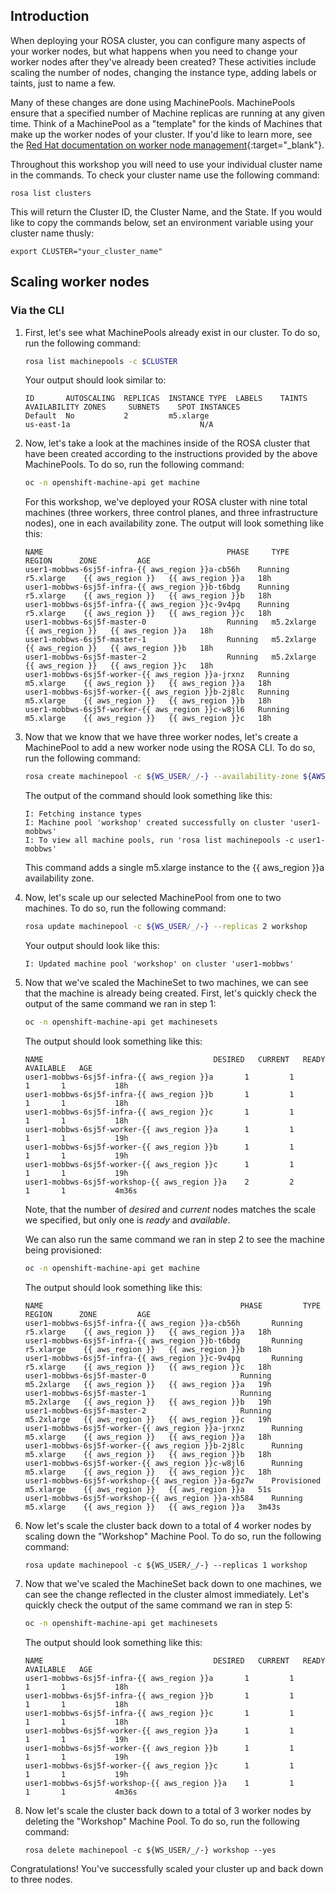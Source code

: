 ## Introduction

When deploying your ROSA cluster, you can configure many aspects of your worker nodes, but what happens when you need to change your worker nodes after they've already been created? These activities include scaling the number of nodes, changing the instance type, adding labels or taints, just to name a few.

Many of these changes are done using MachinePools. MachinePools ensure that a specified number of Machine replicas are running at any given time. Think of a MachinePool as a "template" for the kinds of Machines that make up the worker nodes of your cluster. If you'd like to learn more, see the [Red Hat documentation on worker node management](https://docs.openshift.com/rosa/rosa_cluster_admin/rosa_nodes/rosa-managing-worker-nodes.html){:target="_blank"}. 

Throughout this workshop you will need to use your individual cluster name in the commands. To check your cluster name use the following command:

    rosa list clusters

This will return the Cluster ID, the Cluster Name, and the State. If you would like to copy the commands below, set an environment variable using your cluster name thusly:

    export CLUSTER="your_cluster_name"
   
## Scaling worker nodes
### Via the CLI

1. First, let's see what MachinePools already exist in our cluster. To do so, run the following command:

    ```bash
    rosa list machinepools -c $CLUSTER
    ```

    Your output should look similar to:

    ```{.text .no-copy}
    ID       AUTOSCALING  REPLICAS  INSTANCE TYPE  LABELS    TAINTS    AVAILABILITY ZONES     SUBNETS    SPOT INSTANCES
    Default  No           2         m5.xlarge                          us-east-1a                             N/A
    ```

1. Now, let's take a look at the machines inside of the ROSA cluster that have been created according to the instructions provided by the above MachinePools. To do so, run the following command:

    ```bash
    oc -n openshift-machine-api get machine
    ```

    For this workshop, we've deployed your ROSA cluster with nine total machines (three workers, three control planes, and three infrastructure nodes), one in each availability zone. The output will look something like this:

    ```{.text .no-copy}
    NAME                                         PHASE     TYPE         REGION      ZONE         AGE
    user1-mobbws-6sj5f-infra-{{ aws_region }}a-cb56h    Running   r5.xlarge    {{ aws_region }}   {{ aws_region }}a   18h
    user1-mobbws-6sj5f-infra-{{ aws_region }}b-t6bdg    Running   r5.xlarge    {{ aws_region }}   {{ aws_region }}b   18h
    user1-mobbws-6sj5f-infra-{{ aws_region }}c-9v4pq    Running   r5.xlarge    {{ aws_region }}   {{ aws_region }}c   18h
    user1-mobbws-6sj5f-master-0                  Running   m5.2xlarge   {{ aws_region }}   {{ aws_region }}a   18h
    user1-mobbws-6sj5f-master-1                  Running   m5.2xlarge   {{ aws_region }}   {{ aws_region }}b   18h
    user1-mobbws-6sj5f-master-2                  Running   m5.2xlarge   {{ aws_region }}   {{ aws_region }}c   18h
    user1-mobbws-6sj5f-worker-{{ aws_region }}a-jrxnz   Running   m5.xlarge    {{ aws_region }}   {{ aws_region }}a   18h
    user1-mobbws-6sj5f-worker-{{ aws_region }}b-2j8lc   Running   m5.xlarge    {{ aws_region }}   {{ aws_region }}b   18h
    user1-mobbws-6sj5f-worker-{{ aws_region }}c-w8jl6   Running   m5.xlarge    {{ aws_region }}   {{ aws_region }}c   18h
    ```

1. Now that we know that we have three worker nodes, let's create a MachinePool to add a new worker node using the ROSA CLI. To do so, run the following command:

    ```bash
    rosa create machinepool -c ${WS_USER/_/-} --availability-zone ${AWS_DEFAULT_REGION}a --replicas 1 --name workshop --instance-type m5.xlarge
    ```

    The output of the command should look something like this:

    ```{.text .no-copy}
    I: Fetching instance types
    I: Machine pool 'workshop' created successfully on cluster 'user1-mobbws'
    I: To view all machine pools, run 'rosa list machinepools -c user1-mobbws'
    ```

    This command adds a single m5.xlarge instance to the {{ aws_region }}a availability zone. 

1. Now, let's scale up our selected MachinePool from one to two machines. To do so, run the following command:

    ```bash
    rosa update machinepool -c ${WS_USER/_/-} --replicas 2 workshop
    ```

    Your output should look like this:

    ```{.text .no-copy}
    I: Updated machine pool 'workshop' on cluster 'user1-mobbws'
    ```

1. Now that we've scaled the MachineSet to two machines, we can see that the machine is already being created. First, let's quickly check the output of the same command we ran in step 1:

    ```bash
    oc -n openshift-machine-api get machinesets
    ```

    The output should look something like this:

    ```{.text .no-copy}
    NAME                                      DESIRED   CURRENT   READY   AVAILABLE   AGE
    user1-mobbws-6sj5f-infra-{{ aws_region }}a       1         1         1       1           18h
    user1-mobbws-6sj5f-infra-{{ aws_region }}b       1         1         1       1           18h
    user1-mobbws-6sj5f-infra-{{ aws_region }}c       1         1         1       1           18h
    user1-mobbws-6sj5f-worker-{{ aws_region }}a      1         1         1       1           19h
    user1-mobbws-6sj5f-worker-{{ aws_region }}b      1         1         1       1           19h
    user1-mobbws-6sj5f-worker-{{ aws_region }}c      1         1         1       1           19h
    user1-mobbws-6sj5f-workshop-{{ aws_region }}a    2         2         1       1           4m36s
    ```

    Note, that the number of *desired* and *current* nodes matches the scale we specified, but only one is *ready* and *available*.

    We can also run the same command we ran in step 2 to see the machine being provisioned:

    ```bash
    oc -n openshift-machine-api get machine
    ```

    The output should look something like this:

    ```{.text .no-copy}
    NAME                                            PHASE         TYPE         REGION      ZONE         AGE
    user1-mobbws-6sj5f-infra-{{ aws_region }}a-cb56h       Running       r5.xlarge    {{ aws_region }}   {{ aws_region }}a   18h
    user1-mobbws-6sj5f-infra-{{ aws_region }}b-t6bdg       Running       r5.xlarge    {{ aws_region }}   {{ aws_region }}b   18h
    user1-mobbws-6sj5f-infra-{{ aws_region }}c-9v4pq       Running       r5.xlarge    {{ aws_region }}   {{ aws_region }}c   18h
    user1-mobbws-6sj5f-master-0                     Running       m5.2xlarge   {{ aws_region }}   {{ aws_region }}a   19h
    user1-mobbws-6sj5f-master-1                     Running       m5.2xlarge   {{ aws_region }}   {{ aws_region }}b   19h
    user1-mobbws-6sj5f-master-2                     Running       m5.2xlarge   {{ aws_region }}   {{ aws_region }}c   19h
    user1-mobbws-6sj5f-worker-{{ aws_region }}a-jrxnz      Running       m5.xlarge    {{ aws_region }}   {{ aws_region }}a   18h
    user1-mobbws-6sj5f-worker-{{ aws_region }}b-2j8lc      Running       m5.xlarge    {{ aws_region }}   {{ aws_region }}b   18h
    user1-mobbws-6sj5f-worker-{{ aws_region }}c-w8jl6      Running       m5.xlarge    {{ aws_region }}   {{ aws_region }}c   18h
    user1-mobbws-6sj5f-workshop-{{ aws_region }}a-6gz7w    Provisioned   m5.xlarge    {{ aws_region }}   {{ aws_region }}a   51s
    user1-mobbws-6sj5f-workshop-{{ aws_region }}a-xh584    Running       m5.xlarge    {{ aws_region }}   {{ aws_region }}a   3m43s
    ```

1. Now let's scale the cluster back down to a total of 4 worker nodes by scaling down the "Workshop" Machine Pool. To do so, run the following command:

    ```
    rosa update machinepool -c ${WS_USER/_/-} --replicas 1 workshop
    ```

1. Now that we've scaled the MachineSet back down to one machines, we can see the change reflected in the cluster almost immediately. Let's quickly check the output of the same command we ran in step 5:

    ```bash
    oc -n openshift-machine-api get machinesets
    ```

    The output should look something like this:

    ```{.text .no-copy}
    NAME                                      DESIRED   CURRENT   READY   AVAILABLE   AGE
    user1-mobbws-6sj5f-infra-{{ aws_region }}a       1         1         1       1           18h
    user1-mobbws-6sj5f-infra-{{ aws_region }}b       1         1         1       1           18h
    user1-mobbws-6sj5f-infra-{{ aws_region }}c       1         1         1       1           18h
    user1-mobbws-6sj5f-worker-{{ aws_region }}a      1         1         1       1           19h
    user1-mobbws-6sj5f-worker-{{ aws_region }}b      1         1         1       1           19h
    user1-mobbws-6sj5f-worker-{{ aws_region }}c      1         1         1       1           19h
    user1-mobbws-6sj5f-workshop-{{ aws_region }}a    1         1         1       1           4m36s
    ```

1. Now let's scale the cluster back down to a total of 3 worker nodes by deleting the "Workshop" Machine Pool. To do so, run the following command:

    ```
    rosa delete machinepool -c ${WS_USER/_/-} workshop --yes
    ```

Congratulations! You've successfully scaled your cluster up and back down to three nodes.

